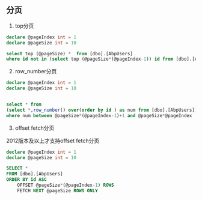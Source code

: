 ## 分页

1. top分页

```sql
declare @pageIndex int = 1
declare @pageSize int = 10

select top (@pageSize) *  from [dbo].[AbpUsers] 
where id not in (select top (@pageSize*(@pageIndex-1)) id from [dbo].[AbpUsers] )


```


2. row_number分页


```sql
declare @pageIndex int = 1
declare @pageSize int = 10


select * from
(select *,row_number() over(order by id ) as num from [dbo].[AbpUsers]) as temp
where num between @pageSize*(@pageIndex-1)+1 and @pageSize*@pageIndex

```

3. offset fetch分页

2012版本及以上才支持offset fetch分页


```sql
declare @pageIndex int = 1
declare @pageSize int = 10

SELECT *  
FROM [dbo].[AbpUsers]
ORDER BY id ASC
    OFFSET @pageSize*(@pageIndex-1) ROWS
    FETCH NEXT @pageSize ROWS ONLY
```

